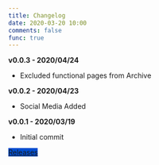 ```yaml
---
title: Changelog
date: 2020-03-20 10:00
comments: false
func: true
---
```


**v0.0.3 - 2020/04/24**

* Excluded functional pages from Archive

**v0.0.2 - 2020/04/23**

* Social Media Added 

**v0.0.1 - 2020/03/19**

* Initial commit

<a class="btn btn-primary" href="https://github.com/nicewaytodoit/transparentno.com/releases">Releases</a>

<style>
.btn.btn-primary {
    background: #004ed0;
    background-color: #004ed0;
}
.btn.btn-primary:active {
    background: #004ed0;
    border-color: #004ed0;
}
.btn.btn-primary:focus, .btn.btn-primary:hover {
    background: #004ed0;
    border-color: #004ed0;
}
</style>